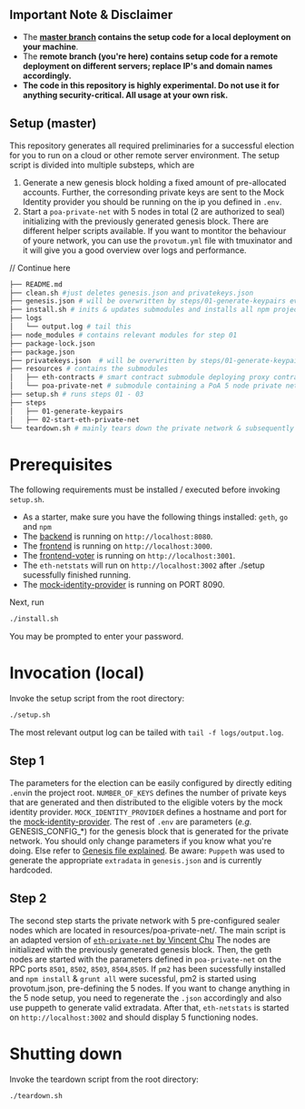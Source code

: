 ## Important Note & Disclaimer

- The **[master branch](https://github.com/provotum/setup/tree/master) contains the setup code for a local deployment on your machine**.
- The **remote branch (you're here) contains setup code for a remote deployment on different servers; replace IP's and domain names accordingly.** 
- **The code in this repository is highly experimental. Do not use it for anything security-critical. All usage at your own risk.**

## Setup (**master**)

This repository generates all required preliminaries for a successful election for you to run on a cloud or other remote server environment. The setup script is divided into multiple substeps, which are

1. Generate a new genesis block holding a fixed amount of pre-allocated accounts. Further, the corresonding private keys are sent to the Mock Identity provider you should be running on the ip you defined in `.env`.
2. Start a `poa-private-net` with 5 nodes in total (2 are authorized to seal) initializing with the previously generated genesis block. There are different helper scripts available. If you want to montitor the behaviour of youre network, you can use the `provotum.yml` file with tmuxinator and it will give you a good overview over logs and performance.

// Continue here

```bash
├── README.md
├── clean.sh #just deletes genesis.json and privatekeys.json
├── genesis.json # will be overwritten by steps/01-generate-keypairs every time ./setup is run
├── install.sh # inits & updates submodules and installs all npm projects
├── logs 
│   └── output.log # tail this
├── node_modules # contains relevant modules for step 01
├── package-lock.json
├── package.json 
├── privatekeys.json  # will be overwritten by steps/01-generate-keypairs every time ./setup is run
├── resources # contains the submodules
│   ├── eth-contracts # smart contract submodule deploying proxy contract
│   └── poa-private-net # submodule containing a PoA 5 node private network
├── setup.sh # runs steps 01 - 03
├── steps
│   ├── 01-generate-keypairs 
│   ├── 02-start-eth-private-net
└── teardown.sh # mainly tears down the private network & subsequently created / generated files and processes
```
# Prerequisites
The following requirements must be installed / executed 
before invoking `setup.sh`.

* As a starter, make sure you have the following things installed: `geth`, `go` and `npm`
* The [backend](https://github.com/provotum/backend) is running on `http://localhost:8080`.
* The [frontend](https://github.com/provotum/frontend) is running on `http://localhost:3000`.
* The [frontend-voter](https://github.com/provotum/frontend-voter) is running on `http://localhost:3001`.
* The `eth-netstats` will run on `http://localhost:3002` after ./setup sucessfully finished running.
* The [mock-identity-provider](https://github.com/provotum/mock-identity-provider) is running on PORT 8090.

Next, run 
```bash
./install.sh
```
You may be prompted to enter your password.

# Invocation (local)
Invoke the setup script from the root directory: 
```bash
./setup.sh
```
The most relevant output log can be tailed with `tail -f logs/output.log`.

## Step 1
The parameters for the election can be easily configured by directly editing `.env`in the project root.
`NUMBER_OF_KEYS` defines the number of private keys that are generated and then distributed to the eligible voters by the mock identity provider. `MOCK_IDENTITY_PROVIDER` defines a hostname and port for the [mock-identity-provider](https://github.com/provotum/mock-identity-provider).
The rest of `.env` are parameters (*e.g.* GENESIS_CONFIG_*) for the genesis block that is generated for the private network. 
You should only change parameters if you know what you're doing. Else refer to [Genesis file explained](https://medium.com/taipei-ethereum-meetup/beginners-guide-to-ethereum-3-explain-the-genesis-file-and-use-it-to-customize-your-blockchain-552eb6265145). Be aware: `Puppeth` was used to generate the appropriate `extradata` in `genesis.json` and is currently hardcoded. 

## Step 2
The second step starts the private network with 5 pre-configured sealer nodes which are located in resources/poa-private-net/. 
The main script is an adapted version of [`eth-private-net` by Vincent Chu](https://github.com/vincentchu/eth-private-net)
The nodes are initialized with the previously generated genesis block. Then, the geth nodes are started with the parameters defined in `poa-private-net` on the RPC ports `8501`, `8502`, `8503`, `8504`,`8505`. 
If `pm2` has been sucessfully installed and `npm install` & `grunt all` were sucessful, pm2 is started using provotum.json, pre-defining the 5 nodes. If you want to change anything in the 5 node setup, you need to regenerate the `.json` accordingly and also use puppeth to generate valid extradata. 
After that, `eth-netstats` is started on `http://localhost:3002` and should display 5 functioning nodes. 

# Shutting down
Invoke the teardown script from the root directory: 
```bash
./teardown.sh
```

